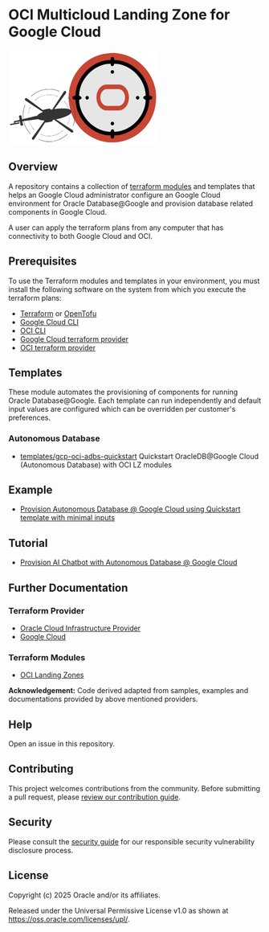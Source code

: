 # OCI Multicloud Landing Zone for Google Cloud

![Landing Zone logo](./images/landing_zone_300.png)

## Overview

A repository contains a collection of [terraform modules](https://developer.hashicorp.com/terraform/language/modules) and templates that helps an Google Cloud administrator configure an Google Cloud environment for Oracle Database@Google and provision database related components in Google Cloud.

A user can apply the terraform plans from any computer that has connectivity to both Google Cloud and OCI.

## Prerequisites

To use the Terraform modules and templates in your environment, you must install the following software on the system from which you execute the terraform plans:

- [Terraform](https://developer.hashicorp.com/terraform/install) or [OpenTofu](https://opentofu.org/docs/intro/)
- [Google Cloud CLI](https://cloud.google.com/sdk/docs/install)
- [OCI CLI](https://docs.oracle.com/en-us/iaas/Content/API/SDKDocs/cliinstall.htm)
- [Google Cloud terraform provider](https://registry.terraform.io/providers/hashicorp/google/latest/docs)
- [OCI terraform provider](https://registry.terraform.io/providers/oracle/oci/latest/docs)

## Templates 
These module automates the provisioning of components for running Oracle Database@Google. Each template can run independently and default input values are configured which can be overridden per customer's preferences.

### Autonomous Database
- [templates/gcp-oci-adbs-quickstart](./templates/gcp-oci-adbs-quickstart/README.md) Quickstart OracleDB@Google Cloud (Autonomous Database) with OCI LZ modules

## Example
- [Provision Autonomous Database @ Google Cloud using Quickstart template with minimal inputs](./docs/tutorials/adbs-terraform/README.md)

## Tutorial
- [Provision AI Chatbot with Autonomous Database @ Google Cloud](./docs/tutorials/adbs-ai-chatbot/README.md)

## Further Documentation

### Terraform Provider
- [Oracle Cloud Infrastructure Provider](https://registry.terraform.io/providers/oracle/oci/latest/docs)
- [Google Cloud](https://registry.terraform.io/providers/hashicorp/google/latest/docs)

### Terraform Modules
- [OCI Landing Zones](https://github.com/oci-landing-zones/)

**Acknowledgement:** Code derived adapted from samples, examples and documentations provided by above mentioned providers.

## Help

Open an issue in this repository.

## Contributing

This project welcomes contributions from the community. Before submitting a pull request, please [review our contribution guide](./CONTRIBUTING.md).

## Security

Please consult the [security guide](./SECURITY.md) for our responsible security vulnerability disclosure process.

## License

Copyright (c) 2025 Oracle and/or its affiliates.

Released under the Universal Permissive License v1.0 as shown at <https://oss.oracle.com/licenses/upl/>.